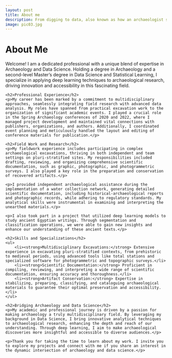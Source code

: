 ```yaml
---
layout: post
title: About me
description: From digging to data, also known as how an archaeologist stepped into data science.
image: pic03.jpg
---
```


<h1>About Me</h1>
    <p>Welcome! I am a dedicated professional with a unique blend of expertise in Archaeology and Data Science. Holding a degree in Archaeology and a second-level Master’s degree in Data Science and Statistical Learning, I specialize in applying deep learning techniques to archaeological research, driving innovation and accessibility in this fascinating field.</p>

    <h2>Professional Experience</h2>
    <p>My career has been marked by a commitment to multidisciplinary approaches, seamlessly integrating field research with advanced data analysis. My roles have spanned from practical excavation work to the organization of significant academic events. I played a crucial role in the Spring Archaeology conferences of 2020 and 2022, where I managed project development and maintained vital connections with publishers, organizations, and authors. Additionally, I coordinated event planning and meticulously handled the layout and editing of conference materials for publication.</p>

    <h2>Field Work and Research</h2>
    <p>My fieldwork experience includes participating in complex archaeological excavations, thriving in both independent and team settings on pluri-stratified sites. My responsibilities included drafting, reviewing, and organizing comprehensive scientific documentation, such as graphic, photographic, and photogrammetric surveys. I also played a key role in the preparation and conservation of recovered artifacts.</p>

    <p>I provided independent archaeological assistance during the implementation of a water collection network, generating detailed scientific documentation, including historical-archaeological reports and photographic records, while adhering to regulatory standards. My analytical skills were instrumental in examining and interpreting the unearthed materials.</p>

    <p>I also took part in a project that utilized deep learning models to study ancient Egyptian writings. Through segmentation and classification operations, we were able to gain new insights and enhance our understanding of these ancient texts.</p>

    <h2>Skills and Specializations</h2>
    <ul>
        <li><strong>Multidisciplinary Excavations:</strong> Extensive experience in excavating pluri-stratified contexts, from prehistoric to medieval periods, using advanced tools like total stations and specialized software for photogrammetric and topographic surveys.</li>
        <li><strong>Scientific Documentation:</strong> Proficient in compiling, reviewing, and interpreting a wide range of scientific documentation, ensuring accuracy and thoroughness.</li>
        <li><strong>Artifact Conservation:</strong> Expertise in stabilizing, preparing, classifying, and cataloguing archaeological materials to guarantee their optimal preservation and accessibility.</li>
    </ul>

    <h2>Bridging Archaeology and Data Science</h2>
    <p>My academic and professional journey is driven by a passion for making archaeology a truly multidisciplinary field. By leveraging my background in Data Science, I bring innovative analytical techniques to archaeological research, enhancing the depth and reach of our understanding. Through deep learning, I aim to make archaeological discoveries more insightful and accessible to diverse audiences.</p>

    <p>Thank you for taking the time to learn about my work. I invite you to explore my projects and connect with me if you share an interest in the dynamic intersection of archaeology and data science.</p>
